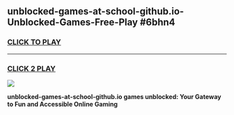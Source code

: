
## unblocked-games-at-school-github.io-Unblocked-Games-Free-Play #6bhn4
<h3>
<a href="https://us.freeplayer.one?title=unblocked-games-at-school-github.io&ref=9M">CLICK TO PLAY</a></h3>
<hr>

<h3>
<a href="https://us.freeplayer.one?title=unblocked-games-at-school-github.io&ref=9M">CLICK 2 PLAY</a>
  
</h3>

<a href="https://us.freeplayer.one?title=unblocked-games-at-school-github.io&ref=9M"><img src="https://clearcache.store/games.png"></a>


**unblocked-games-at-school-github.io games unblocked: Your Gateway to Fun and Accessible Online Gaming**
